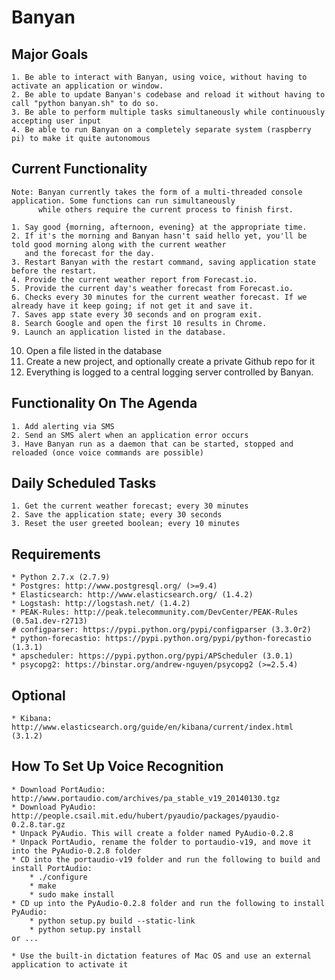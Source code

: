 # Banyan

## Major Goals

    1. Be able to interact with Banyan, using voice, without having to activate an application or window.
    2. Be able to update Banyan's codebase and reload it without having to call "python banyan.sh" to do so.
    3. Be able to perform multiple tasks simultaneously while continuously accepting user input
    4. Be able to run Banyan on a completely separate system (raspberry pi) to make it quite autonomous

## Current Functionality

    Note: Banyan currently takes the form of a multi-threaded console application. Some functions can run simultaneously
          while others require the current process to finish first.

    1. Say good {morning, afternoon, evening} at the appropriate time.
    2. If it's the morning and Banyan hasn't said hello yet, you'll be told good morning along with the current weather 
       and the forecast for the day.
    3. Restart Banyan with the restart command, saving application state before the restart.
    4. Provide the current weather report from Forecast.io.
    5. Provide the current day's weather forecast from Forecast.io.
    6. Checks every 30 minutes for the current weather forecast. If we already have it keep going; if not get it and save it.
    7. Saves app state every 30 seconds and on program exit.
    8. Search Google and open the first 10 results in Chrome.
    9. Launch an application listed in the database.
   10. Open a file listed in the database
   11. Create a new project, and optionally create a private Github repo for it
   12. Everything is logged to a central logging server controlled by Banyan.


## Functionality On The Agenda

    1. Add alerting via SMS
    2. Send an SMS alert when an application error occurs
    3. Have Banyan run as a daemon that can be started, stopped and reloaded (once voice commands are possible)
    

## Daily Scheduled Tasks

    1. Get the current weather forecast; every 30 minutes
    2. Save the application state; every 30 seconds
    3. Reset the user greeted boolean; every 10 minutes


## Requirements

    * Python 2.7.x (2.7.9)
    * Postgres: http://www.postgresql.org/ (>=9.4)
    * Elasticsearch: http://www.elasticsearch.org/ (1.4.2)
    * Logstash: http://logstash.net/ (1.4.2)
    * PEAK-Rules: http://peak.telecommunity.com/DevCenter/PEAK-Rules (0.5a1.dev-r2713)
    # configparser: https://pypi.python.org/pypi/configparser (3.3.0r2)
    * python-forecastio: https://pypi.python.org/pypi/python-forecastio (1.3.1)
    * apscheduler: https://pypi.python.org/pypi/APScheduler (3.0.1)
    * psycopg2: https://binstar.org/andrew-nguyen/psycopg2 (>=2.5.4)


## Optional
 
    * Kibana: http://www.elasticsearch.org/guide/en/kibana/current/index.html (3.1.2)


## How To Set Up Voice Recognition

    * Download PortAudio: http://www.portaudio.com/archives/pa_stable_v19_20140130.tgz
    * Download PyAudio: http://people.csail.mit.edu/hubert/pyaudio/packages/pyaudio-0.2.8.tar.gz
    * Unpack PyAudio. This will create a folder named PyAudio-0.2.8
    * Unpack PortAudio, rename the folder to portaudio-v19, and move it into the PyAudio-0.2.8 folder
    * CD into the portaudio-v19 folder and run the following to build and install PortAudio:
        * ./configure
        * make
        * sudo make install
    * CD up into the PyAudio-0.2.8 folder and run the following to install PyAudio:
        * python setup.py build --static-link
        * python setup.py install
    or ...
    
    * Use the built-in dictation features of Mac OS and use an external application to activate it